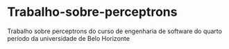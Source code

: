 # Trabalho-sobre-perceptrons
Trabalho sobre perceptrons do curso de engenharia de software do quarto período da universidade de Belo Horizonte
